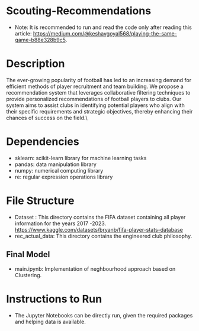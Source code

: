 # Scouting-Recommendations
- Note: It is recommended to run and read the code only after reading this article: https://medium.com/@keshavgoyal568/playing-the-same-game-b88e328b9c5.

# Description 

The ever-growing popularity of football has led to an increasing demand for efficient methods of player recruitment and team building. We propose a recommendation system that leverages collaborative filtering techniques to provide personalized recommendations of football players to clubs. Our system aims to assist clubs in identifying potential players who align with their specific requirements and strategic objectives, thereby enhancing their chances of success on the field.\\

# Dependencies

- sklearn: scikit-learn library for machine learning tasks
- pandas: data manipulation library
- numpy: numerical computing library
- re: regular expression operations library

# File Structure
- Dataset : This directory contains the FIFA dataset containing all player information for the years 2017 -2023. https://www.kaggle.com/datasets/bryanb/fifa-player-stats-database
- rec_actual_data: This directory contains the engineered club philosophy.

## Final Model
- main.ipynb: Implementation of neghbourhood approach based on Clustering.

# Instructions to Run
- The Jupyter Notebooks can be directly run, given the required packages and helping data is available.


